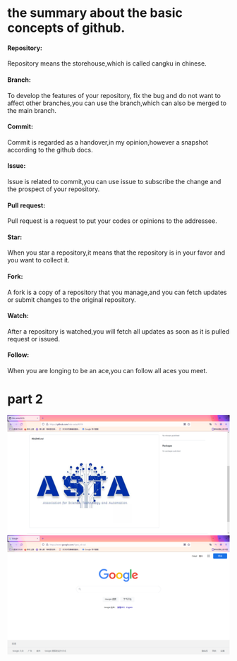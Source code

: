 # the summary about the basic concepts of github.       
#### Repository:
Repository means the storehouse,which is called cangku in chinese.       
#### Branch:
To develop the features of your repository, fix the bug and do not want to affect other branches,you can use the branch,which can also be merged to the main branch.      
#### Commit:
Commit is regarded as a handover,in my opinion,however a snapshot according to the github docs.      
#### Issue:
Issue is related to commit,you can use issue to subscribe the change and the prospect of your repository.      
#### Pull request:
Pull request is a request to put your codes or opinions to the addressee.     
#### Star:
When you star a repository,it means that the repository is in your favor and you want to collect it.      
#### Fork:
A fork is a copy of a repository that you manage,and you can fetch updates or submit changes to the original repository.     
#### Watch:
After a repository is watched,you will fetch all updates as soon as it is pulled request or issued.        
#### Follow:
When you are longing to be an ace,you can follow all aces you meet.       
# part 2       
![asta](https://github.com/whiteker/1st-assignment/blob/main/21062331/asta.png)      
![google](https://github.com/whiteker/1st-assignment/blob/main/21062331/google.png)     



